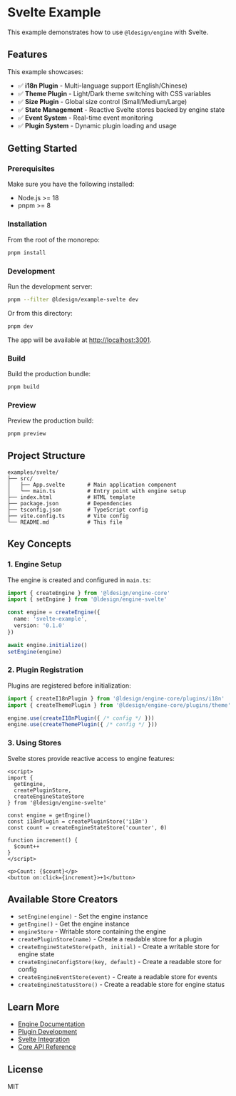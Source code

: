 # Svelte Example

This example demonstrates how to use `@ldesign/engine` with Svelte.

## Features

This example showcases:

- ✅ **i18n Plugin** - Multi-language support (English/Chinese)
- ✅ **Theme Plugin** - Light/Dark theme switching with CSS variables
- ✅ **Size Plugin** - Global size control (Small/Medium/Large)
- ✅ **State Management** - Reactive Svelte stores backed by engine state
- ✅ **Event System** - Real-time event monitoring
- ✅ **Plugin System** - Dynamic plugin loading and usage

## Getting Started

### Prerequisites

Make sure you have the following installed:

- Node.js >= 18
- pnpm >= 8

### Installation

From the root of the monorepo:

```bash
pnpm install
```

### Development

Run the development server:

```bash
pnpm --filter @ldesign/example-svelte dev
```

Or from this directory:

```bash
pnpm dev
```

The app will be available at [http://localhost:3001](http://localhost:3001).

### Build

Build the production bundle:

```bash
pnpm build
```

### Preview

Preview the production build:

```bash
pnpm preview
```

## Project Structure

```
examples/svelte/
├── src/
│   ├── App.svelte       # Main application component
│   └── main.ts          # Entry point with engine setup
├── index.html           # HTML template
├── package.json         # Dependencies
├── tsconfig.json        # TypeScript config
├── vite.config.ts       # Vite config
└── README.md            # This file
```

## Key Concepts

### 1. Engine Setup

The engine is created and configured in `main.ts`:

```ts
import { createEngine } from '@ldesign/engine-core'
import { setEngine } from '@ldesign/engine-svelte'

const engine = createEngine({
  name: 'svelte-example',
  version: '0.1.0'
})

await engine.initialize()
setEngine(engine)
```

### 2. Plugin Registration

Plugins are registered before initialization:

```ts
import { createI18nPlugin } from '@ldesign/engine-core/plugins/i18n'
import { createThemePlugin } from '@ldesign/engine-core/plugins/theme'

engine.use(createI18nPlugin({ /* config */ }))
engine.use(createThemePlugin({ /* config */ }))
```

### 3. Using Stores

Svelte stores provide reactive access to engine features:

```svelte
<script>
import {
  getEngine,
  createPluginStore,
  createEngineStateStore
} from '@ldesign/engine-svelte'

const engine = getEngine()
const i18nPlugin = createPluginStore('i18n')
const count = createEngineStateStore('counter', 0)

function increment() {
  $count++
}
</script>

<p>Count: {$count}</p>
<button on:click={increment}>+1</button>
```

## Available Store Creators

- `setEngine(engine)` - Set the engine instance
- `getEngine()` - Get the engine instance
- `engineStore` - Writable store containing the engine
- `createPluginStore(name)` - Create a readable store for a plugin
- `createEngineStateStore(path, initial)` - Create a writable store for engine state
- `createEngineConfigStore(key, default)` - Create a readable store for config
- `createEngineEventStore(event)` - Create a readable store for events
- `createEngineStatusStore()` - Create a readable store for engine status

## Learn More

- [Engine Documentation](../../docs/README.md)
- [Plugin Development](../../docs/guide/plugin-development.md)
- [Svelte Integration](../../docs/frameworks/svelte.md)
- [Core API Reference](../../docs/api/core.md)

## License

MIT
